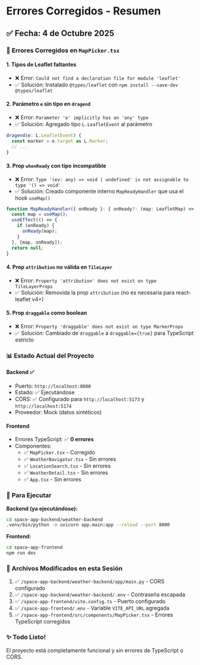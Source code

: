 # Errores Corregidos - Resumen

## ✅ Fecha: 4 de Octubre 2025

### 🔧 Errores Corregidos en `MapPicker.tsx`

#### 1. **Tipos de Leaflet faltantes**
- ❌ Error: `Could not find a declaration file for module 'leaflet'`
- ✅ Solución: Instalado `@types/leaflet` con `npm install --save-dev @types/leaflet`

#### 2. **Parámetro `e` sin tipo en `dragend`**
- ❌ Error: `Parameter 'e' implicitly has an 'any' type`
- ✅ Solución: Agregado tipo `L.LeafletEvent` al parámetro
```typescript
dragend(e: L.LeafletEvent) {
  const marker = e.target as L.Marker;
  // ...
}
```

#### 3. **Prop `whenReady` con tipo incompatible**
- ❌ Error: `Type '(ev: any) => void | undefined' is not assignable to type '() => void'`
- ✅ Solución: Creado componente interno `MapReadyHandler` que usa el hook `useMap()`
```typescript
function MapReadyHandler({ onReady }: { onReady?: (map: LeafletMap) => void }) {
  const map = useMap();
  useEffect(() => {
    if (onReady) {
      onReady(map);
    }
  }, [map, onReady]);
  return null;
}
```

#### 4. **Prop `attribution` no válida en `TileLayer`**
- ❌ Error: `Property 'attribution' does not exist on type TileLayerProps`
- ✅ Solución: Removida la prop `attribution` (no es necesaria para react-leaflet v4+)

#### 5. **Prop `draggable` como boolean**
- ❌ Error: `Property 'draggable' does not exist on type MarkerProps`
- ✅ Solución: Cambiado de `draggable` a `draggable={true}` para TypeScript estricto

### 📊 Estado Actual del Proyecto

#### Backend ✅
- Puerto: `http://localhost:8000`
- Estado: ✅ Ejecutándose
- CORS: ✅ Configurado para `http://localhost:5173` y `http://localhost:5174`
- Proveedor: Mock (datos sintéticos)

#### Frontend
- Errores TypeScript: ✅ **0 errores**
- Componentes:
  - ✅ `MapPicker.tsx` - Corregido
  - ✅ `WeatherNavigator.tsx` - Sin errores
  - ✅ `LocationSearch.tsx` - Sin errores
  - ✅ `WeatherDetail.tsx` - Sin errores
  - ✅ `App.tsx` - Sin errores

### 🚀 Para Ejecutar

**Backend (ya ejecutándose):**
```bash
cd space-app-backend/weather-backend
.venv/bin/python -m uvicorn app.main:app --reload --port 8000
```

**Frontend:**
```bash
cd space-app-frontend
npm run dev
```

### 📝 Archivos Modificados en esta Sesión

1. ✅ `/space-app-backend/weather-backend/app/main.py` - CORS configurado
2. ✅ `/space-app-backend/weather-backend/.env` - Contraseña escapada
3. ✅ `/space-app-frontend/vite.config.ts` - Puerto configurado
4. ✅ `/space-app-frontend/.env` - Variable `VITE_API_URL` agregada
5. ✅ `/space-app-frontend/src/components/MapPicker.tsx` - Errores TypeScript corregidos

### ✨ Todo Listo!

El proyecto está completamente funcional y sin errores de TypeScript o CORS.
